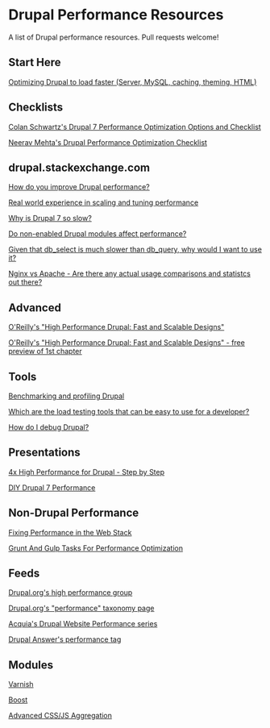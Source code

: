 # Drupal Performance Resources
A list of Drupal performance resources. Pull requests welcome!

## Start Here

[Optimizing Drupal to load faster (Server, MySQL, caching, theming, HTML)](https://www.drupal.org/node/1722250)

## Checklists

[Colan Schwartz's Drupal 7 Performance Optimization Options and Checklist](http://colans.net/blog/drupal-7-performance-optimization-options-and-checklist)

[Neerav Mehta's Drupal Performance Optimization Checklist](http://redcrackle.com/blog/performance/drupal-performance-optimization-checklist)

## drupal.stackexchange.com

[How do you improve Drupal performance?](http://drupal.stackexchange.com/questions/24180/how-do-you-improve-drupal-performance)

[Real world experience in scaling and tuning performance](http://drupal.stackexchange.com/questions/183/real-world-experience-in-scaling-and-tuning-performance)

[Why is Drupal 7 so slow?](http://drupal.stackexchange.com/questions/724/why-is-drupal-7-so-slow)

[Do non-enabled Drupal modules affect performance?](http://drupal.stackexchange.com/questions/22/do-non-enabled-drupal-modules-affect-performance)

[Given that db_select is much slower than db_query, why would I want to use it?](http://drupal.stackexchange.com/questions/1200/given-that-db-select-is-much-slower-than-db-query-why-would-i-want-to-use-it)

[Nginx vs Apache - Are there any actual usage comparisons and statistcs out there?](http://drupal.stackexchange.com/questions/71610/nginx-vs-apache-are-there-any-actual-usage-comparisons-and-statistcs-out-there)

## Advanced

[O'Reilly's "High Performance Drupal: Fast and Scalable Designs"](http://shop.oreilly.com/product/0636920012269.do)

[O'Reilly's "High Performance Drupal: Fast and Scalable Designs" - free preview of 1st chapter](http://chimera.labs.oreilly.com/books/1230000000845/ch01.html)

## Tools

[Benchmarking and profiling Drupal](https://www.drupal.org/profiling)

[Which are the load testing tools that can be easy to use for a developer?](http://drupal.stackexchange.com/questions/31383/which-are-the-load-testing-tools-that-can-be-easy-to-use-for-a-developer)

[How do I debug Drupal?](http://drupal.stackexchange.com/questions/545/how-do-i-debug-drupal)

## Presentations

[4x High Performance for Drupal - Step by Step](https://events.drupal.org/losangeles2015/sessions/4x-high-performance-drupal-step-step)

[DIY Drupal 7 Performance
](https://docs.google.com/presentation/d/1AgnurTWsWdMAFjfFmSU7mk2zfJu8jG_KmVdZ7-o6Pok/edit?usp=sharing)

## Non-Drupal Performance

[Fixing Performance in the Web Stack](http://ponyfoo.com/articles/fixing-web-performance)

[Grunt And Gulp Tasks For Performance Optimization](http://yeoman.io/blog/performance-optimization.html)

## Feeds

[Drupal.org's high performance group](https://groups.drupal.org/high-performance)

[Drupal.org's "performance" taxonomy page](https://www.drupal.org/taxonomy/term/32238)

[Acquia's Drupal Website Performance series](https://www.acquia.com/blog/drupal-website-performance)

[Drupal Answer's performance tag](http://drupal.stackexchange.com/questions/tagged/performance)

## Modules

[Varnish](https://drupal.org/project/varnish)

[Boost](https://drupal.org/project/boost)

[Advanced CSS/JS Aggregation](https://www.drupal.org/project/advagg)
